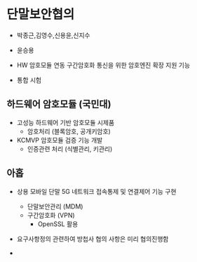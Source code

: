 # 단말보안협의
- 박종근,김영수,신용윤,신지수
- 윤승용

- HW 암호모듈 연동 구간암호화 통신을 위한 암호엔진 확장 지원 기능
- 통합 시험

## 하드웨어 암호모듈 (국민대)
- 고성능 하드웨어 기반 암호모듈 시제품
  - 암호처리 (블록암호, 공개키암호)
- KCMVP 암호모듈 검증 기능 개발
  - 인증관련 처리 (식별관리, 키관리)

## 아홉
- 상용 모바일 단말 5G 네트워크 접속통제 및 연결제어 기능 구현
  - 단말보안관리 (MDM)
  - 구간암호화 (VPN)
    - OpenSSL 활용

- 요구사항정의 관련하여 방첩사 협의 사항은 미리 협의진행함
- 
